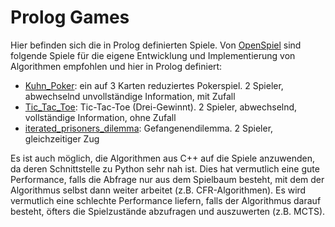 # Prolog Games

Hier befinden sich die in Prolog definierten Spiele. Von 
[OpenSpiel](https://github.com/deepmind/open_spiel/tree/master/open_spiel/python/games) sind folgende Spiele 
für die eigene Entwicklung und Implementierung von Algorithmen empfohlen und hier in Prolog definiert:

* [Kuhn_Poker](https://github.com/D4sherInc/Bachelor_Thesis/blob/master/prolog_games/kuhn_poker.pl):
ein auf 3 Karten reduziertes Pokerspiel. 2 Spieler, abwechselnd unvollständige Information, mit Zufall
* [Tic_Tac_Toe](https://github.com/D4sherInc/Bachelor_Thesis/blob/master/prolog_games/tic_tac_toe.pl):
Tic-Tac-Toe (Drei-Gewinnt). 2 Spieler, abwechselnd, vollständige Information, ohne Zufall
* [iterated_prisoners_dilemma](https://github.com/D4sherInc/Bachelor_Thesis/blob/master/prolog_games/iterated_prisoners_dilemma.pl):
Gefangenendilemma. 2 Spieler, gleichzeitiger Zug

Es ist auch möglich, die Algorithmen aus C++ auf die Spiele anzuwenden, da deren Schnittstelle zu Python sehr
nah ist. Dies hat vermutlich eine gute Performance, falls die Abfrage nur aus dem Spielbaum besteht, mit dem der
Algorithmus selbst dann weiter arbeitet (z.B. CFR-Algorithmen). Es wird vermutlich eine schlechte Performance
liefern, falls der Algorithmus darauf besteht, öfters die Spielzustände abzufragen und auszuwerten (z.B. MCTS).
